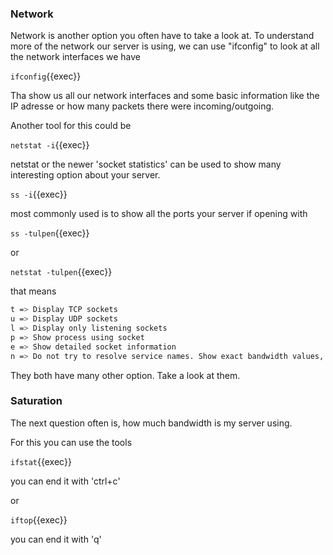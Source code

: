 ### Network

Network is another option you often have to take a look at.
To understand more of the network our server is using, we can use "ifconfig" to look at all the network interfaces we have

`ifconfig`{{exec}}

Tha show us all our network interfaces and some basic information like the IP adresse or how many packets there were incoming/outgoing.

Another tool for this could be

`netstat -i`{{exec}}

netstat or the newer 'socket statistics' can be used to show many interesting option about your server.

`ss -i`{{exec}}

most commonly used is to show all the ports your server if opening with

`ss -tulpen`{{exec}}

or

`netstat -tulpen`{{exec}}

that means

```bash
t => Display TCP sockets
u => Display UDP sockets
l => Display only listening sockets
p => Show process using socket
e => Show detailed socket information
n => Do not try to resolve service names. Show exact bandwidth values, instead of human-readable
```

They both have many other option. Take a look at them.

### Saturation

The next question often is, how much bandwidth is my server using.

For this you can use the tools

`ifstat`{{exec}}

you can end it with 'ctrl+c'

or

`iftop`{{exec}}

you can end it with 'q'
